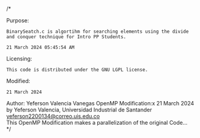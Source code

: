 /*

  Purpose:

    BinarySeatch.c is algortihm for searching elements using the divide and conquer technique for Intro PP Students.

    21 March 2024 05:45:54 AM

  Licensing:

    This code is distributed under the GNU LGPL license.

  Modified:

    21 March 2024

  Author:
  Yeferson Valencia Vanegas
  OpenMP Modification:x
  21 March 2024 by Yeferson Valencia, Universidad Industrial de Santander yeferson2200134@correo.uis.edu.co                  
  This OpenMP Modification makes a parallelization of the original Code...  
*/
